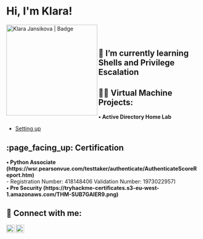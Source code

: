 
<h1>Hi, I'm Klara! </h1>

<img align="left" alt="Klara Jansikova | Badge" width="240px" src="https://tryhackme-badges.s3.amazonaws.com/kjan.png" />
<br />
<br />

<h2> 🌱 I’m currently learning Shells and Privilege Escalation </h2>

<h2> 👨‍💻 Virtual Machine Projects:</h2>

<b> • Active Directory Home Lab </b>
  - [Setting up](https://github.com/KlaraJansi)

<h2> :page_facing_up: Certification </h2>
<b> • Python Associate (https://wsr.pearsonvue.com/testtaker/authenticate/AuthenticateScoreReport.htm) </b> <br />
 - Registration Number: 418148406 Validation Number: 1973022957) <br />
<b> • Pre Security (https://tryhackme-certificates.s3-eu-west-1.amazonaws.com/THM-SUB7GAIER9.png)  </b> <br />

<h2> 🤳 Connect with me:</h2>

[<img align="left" alt="Klara Jansikova | LinkedIn" width="22px" src="https://cdn.jsdelivr.net/npm/simple-icons@v3/icons/linkedin.svg" />][linkedin]
[<img align="left" alt="Klara Jansikova | TryHackMe" width="22px" src="https://cdn.jsdelivr.net/npm/simple-icons@7.10.0/icons/tryhackme.svg" />][tryhackme]

[tryhackme]: https://tryhackme.com/p/kjan
[linkedin]: https://www.linkedin.com/in/klara-jan/




<!--
**KlaraJansi/KlaraJansi** is a ✨ _special_ ✨ repository because its `README.md` (this file) appears on your GitHub profile.

Here are some ideas to get you started:

- 🔭 I’m currently working on ...
- 🌱 I’m currently learning ...
- 👯 I’m looking to collaborate on ...
- 🤔 I’m looking for help with ...
- 💬 Ask me about ...
- 📫 How to reach me: ...
- 😄 Pronouns: ...
- ⚡ Fun fact: ...
-->
